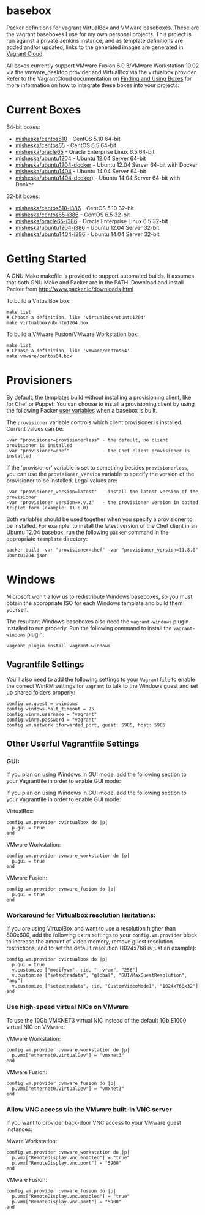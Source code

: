 basebox
=======

Packer definitions for vagrant VirtualBox and VMware baseboxes.
These are the vagrant baseboxes I use for my own personal projects.
This project is run against a private Jenkins instance, and as template
definitions are added and/or updated, links to the generated images are
generated in [Vagrant Cloud](https://vagrantcloud.com).

All boxes currently support VMware Fusion 6.0.3/VMware Workstation 10.02
via the vmware_desktop provider and VirtualBox via the virtualbox provider.
Refer to the VagrantCloud documentation on [Finding and Using Boxes](https://vagrantcloud.com/help/boxes/using)
for more information on how to integrate these boxes into your projects:

Current Boxes
==============

64-bit boxes:

* [misheska/centos510](https://vagrantcloud.com/misheska/centos510) - CentOS 5.10 64-bit
* [misheska/centos65](https://vagrantcloud.com/misheska/centos65) - CentOS 6.5 64-bit
* [misheska/oracle65](https://vagrantcloud.com/misheska/oracle65) - Oracle Enterprise Linux 6.5 64-bit
* [misheska/ubuntu1204](https://vagrantcloud.com/misheska/ubuntu1204) - Ubuntu 12.04 Server 64-bit
* [misheska/ubuntu1204-docker](https://vagrantcloud.com/misheska/ubuntu1204-docker) - Ubuntu 12.04 Server 64-bit with Docker
* [misheska/ubuntu1404](https://vagrantcloud.com/misheska/ubuntu1204) - Ubuntu 14.04 Server 64-bit
* [misheska/ubuntu1404-docker](https://vagrantcloud.com/misheska/ubuntu1404-docker)) - Ubuntu 14.04 Server 64-bit with Docker
 

32-bit boxes:

* [misheska/centos510-i386](https://vagrantcloud.com/misheska/centos510-i386) - CentOS 5.10 32-bit
* [misheska/centos65-i386](https://vagrantcloud.com/misheska/centos65-i386) - CentOS 6.5 32-bit
* [misheska/oracle65-i386](https://vagrantcloud.com/misheska/oracle65-i386) - Oracle Enterprise Linux 6.5 32-bit
* [misheska/ubuntu1204-i386](https://vagrantcloud.com/misheska/ubuntu1204-i386) - Ubuntu 12.04 Server 32-bit
* [misheska/ubuntu1404-i386](https://vagrantcloud.com/misheska/ubuntu1404-i386) - Ubuntu 14.04 Server 32-bit



Getting Started
===============

A GNU Make makefile is provided to support automated builds.  It assumes
that both GNU Make and Packer are in the PATH.  Download and install
Packer from <http://www.packer.io/downloads.html>

To build a VirtualBox box:

    make list
    # Choose a definition, like 'virtualbox/ubuntu1204'
    make virtualbox/ubuntu1204.box

To build a VMware Fusion/VMware Workstation box:

    make list
    # Choose a definition, like 'vmware/centos64'
    make vmware/centos64.box

Provisioners
============

By default, the templates build without installing a provisioning client, like for Chef or Puppet.  You can choose
to install a provisioning client by using the following
Packer [user variables](http://www.packer.io/docs/templates/user-variables.html) when a basebox is built.

The `provisioner` variable controls which client provisioner is installed.  Current values can be:

    -var "provisioner=provisionerless" - the default, no client provisioner is installed
    -var "provisioner=chef"            - the Chef client provisioner is installed

If the 'provisioner' variable is set to something besides `provisionerless`, you can use the `provisioner_version`
variable to specify the version of the provisioner to be installed.  Legal values are:

    -var "provisioner_version=latest"  - install the latest version of the provisioner
    -var "provisioner_version=x.y.z"   - the provisioner version in dotted triplet form (example: 11.8.0)

Both variables should be used together when you specify a provisioner to be installed.  For example, to install the
latest version of the Chef client in an Ubuntu 12.04 basebox, run the following `packer` command in the appropriate
`teamplate` directory:

    packer build -var "provisioner=chef" -var "provisioner_version=11.8.0" ubuntu1204.json

Windows
=======

Microsoft won't allow us to redistribute Windows baseboxes, so you must obtain the appropriate ISO for each
Windows template and build them yourself.

The resultant Windows baseboxes also need the `vagrant-windows` plugin installed to run properly.  Run the following
command to install the `vagrant-windows` plugin:

    vagrant plugin install vagrant-windows

## Vagrantfile Settings

You'll also need to add the following settings to your `Vagrantfile` to enable the correct WinRM settings for
`vagrant` to talk to the Windows guest and set up shared folders properly:

    config.vm.guest = :windows
    config.windows.halt_timeout = 25
    config.winrm.username = "vagrant"
    config.winrm.password = "vagrant"
    config.vm.network :forwarded_port, guest: 5985, host: 5985

## Other Userful Vagrantfile Settings

### GUI:

If you plan on using Windows in GUI mode, add the following section to your Vagrantfile in order to enable GUI mode:

If you plan on using Windows in GUI mode, add the following section to your
Vagrantfile in order to enable GUI mode:

VirtualBox:

    config.vm.provider :virtualbox do |p|
      p.gui = true
    end

VMware Workstation:

    config.vm.provider :vmware_workstation do |p|
      p.gui = true
    end

VMware Fusion:

    config.vm.provider :vmware_fusion do |p|
      p.gui = true
    end

### Workaround for Virtualbox resolution limitations:

If you are using VirtualBox and want to use a resolution higher than
800x600, add the following extra settings to your `config.vm.provider` block
to increase the amount of video memory, remove guest resolution restrictions,
and to set the default resolution (1024x768 is just an example):

    config.vm.provider :virtualbox do |p|
      p.gui = true
      v.customize ["modifyvm", :id, "--vram", "256"]
      v.customize ["setextradata", "global", "GUI/MaxGuestResolution", "any"]
      v.customize ["setextradata", :id, "CustomVideoMode1", "1024x768x32"]
    end

### Use high-speed virtual NICs on VMware

To use the 10Gb VMXNET3 virtual NIC instead of the default 1Gb E1000 virtual NIC on VMware:

VMware Workstation:

    config.vm.provider :vmware_workstation do |p|
      p.vmx["ethernet0.virtualDev"] = "vmxnet3"
    end

VMware Fusion:

    config.vm.provider :vmware_fusion do |p|
      p.vmx["ethernet0.virtualDev"] = "vmxnet3"
    end

### Allow VNC access via the VMware built-in VNC server

If you want to provider back-door VNC access to your VMware guest instances:

Mware Workstation:

    config.vm.provider :vmware_workstation do |p|
      p.vmx["RemoteDisplay.vnc.enabled"] = "true"
      p.vmx["RemoteDisplay.vnc.port"] = "5900"
    end

VMware Fusion:

    config.vm.provider :vmware_fusion do |p|
      p.vmx["RemoteDisplay.vnc.enabled"] = "true"
      p.vmx["RemoteDisplay.vnc.port"] = "5900"
    end
